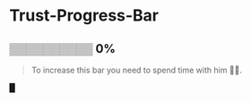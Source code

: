 # Trust-Progress-Bar
## ▒▒▒▒▒▒▒▒▒▒ 0%

> To increase this bar you need to spend time with him 👹👺.


█
